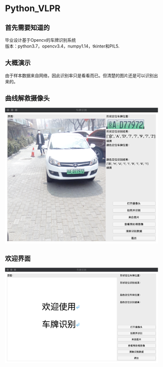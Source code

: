 # Python_VLPR
## 首先需要知道的
毕业设计基于Opencv的车牌识别系统 \
版本：python3.7，opencv3.4，numpy1.14，tkinter和PIL5. 

## 大概演示
由于样本数据来自网络，因此识别率只是看看而已。但清楚的图片还是可以识别出来的。 
## 曲线解救摄像头  
![界面](pic/1.png)
## 欢迎界面
![欢迎界面](pic/2.png)